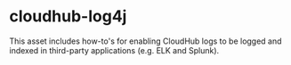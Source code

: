 # cloudhub-log4j

This asset includes how-to's for enabling CloudHub logs to be logged and indexed in third-party applications (e.g. ELK and Splunk).
